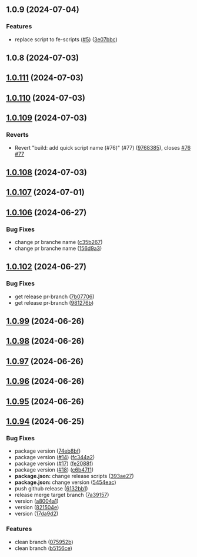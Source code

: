 

## 1.0.9 (2024-07-04)


### Features

* replace script to fe-scripts ([#5](https://github.com/qlover/slice-store/issues/5)) ([3e07bbc](https://github.com/qlover/slice-store/commit/3e07bbce7d664cf0da86827f74c2102ee33e10a0))

## 1.0.8 (2024-07-03)

## [1.0.111](https://github.com/qlover/fe-base/compare/1.0.110...1.0.111) (2024-07-03)

## [1.0.110](https://github.com/qlover/fe-base/compare/1.0.109...1.0.110) (2024-07-03)

## [1.0.109](https://github.com/qlover/fe-base/compare/1.0.108...1.0.109) (2024-07-03)


### Reverts

* Revert "build: add quick script name (#76)" (#77) ([9768385](https://github.com/qlover/fe-base/commit/9768385c4ab50446f557b1e68702183c257e1049)), closes [#76](https://github.com/qlover/fe-base/issues/76) [#77](https://github.com/qlover/fe-base/issues/77)

## [1.0.108](https://github.com/qlover/fe-base/compare/1.0.107...1.0.108) (2024-07-03)

## [1.0.107](https://github.com/qlover/fe-base/compare/1.0.106...1.0.107) (2024-07-01)

## [1.0.106](https://github.com/qlover/fe-base/compare/1.0.104...1.0.106) (2024-06-27)


### Bug Fixes

* change pr branche name ([c35b267](https://github.com/qlover/fe-base/commit/c35b2679b0f7fecdec3c1749896e5a4b9802c811))
* change pr branche name ([156d9a3](https://github.com/qlover/fe-base/commit/156d9a3cb6cc7c56eba295465b855a1725e192ed))

## [1.0.102](https://github.com/qlover/fe-base/compare/1.0.99...1.0.102) (2024-06-27)


### Bug Fixes

* get release pr-branch ([7b07706](https://github.com/qlover/fe-base/commit/7b07706596a2dd18330023bc74dec55f4387916b))
* get release pr-branch ([981276b](https://github.com/qlover/fe-base/commit/981276b95d6213486b23567b33db3bbef9401ddb))

## [1.0.99](https://github.com/qlover/fe-base/compare/1.0.98...1.0.99) (2024-06-26)

## [1.0.98](https://github.com/qlover/fe-base/compare/1.0.97...1.0.98) (2024-06-26)

## [1.0.97](https://github.com/qlover/fe-base/compare/1.0.96...1.0.97) (2024-06-26)

## [1.0.96](https://github.com/qlover/fe-base/compare/1.0.95...1.0.96) (2024-06-26)

## [1.0.95](https://github.com/qlover/fe-base/compare/1.0.94...1.0.95) (2024-06-26)

## [1.0.94](https://github.com/qlover/fe-base/compare/1.0.2...1.0.94) (2024-06-25)


### Bug Fixes

* package version ([74eb8bf](https://github.com/qlover/fe-base/commit/74eb8bf060e85004d9574c009e1e0cce9183155a))
* package version ([#14](https://github.com/qlover/fe-base/issues/14)) ([fc344a2](https://github.com/qlover/fe-base/commit/fc344a2b3825d2673aa63dcc90b2411e4fb304b0))
* package version ([#17](https://github.com/qlover/fe-base/issues/17)) ([fe2088f](https://github.com/qlover/fe-base/commit/fe2088fb5bb24d04b52c4ec7160a6d73f8e6ef4c))
* package version ([#18](https://github.com/qlover/fe-base/issues/18)) ([c6b47f1](https://github.com/qlover/fe-base/commit/c6b47f19920ebed721bcfff287086e8d1bb6630f))
* **package.json:** change release scripts ([393ae27](https://github.com/qlover/fe-base/commit/393ae271ac217ea27ec65667f50d813b6b1a5232))
* **package.json:** change version ([5454eac](https://github.com/qlover/fe-base/commit/5454eacad4e7550c063912fe2b77a00793f46cf3))
* push github release ([6132bb1](https://github.com/qlover/fe-base/commit/6132bb1cb8b6be67c483057ace8945b08c625f27))
* release merge target branch ([7a39157](https://github.com/qlover/fe-base/commit/7a39157c41a24ece97eae8070037f2edd4520647))
* version ([a8004a1](https://github.com/qlover/fe-base/commit/a8004a1d3867dc4da7c6a450e1e92a2a9c96f847))
* version ([821504e](https://github.com/qlover/fe-base/commit/821504e0e0051468ed5a45d941d025192c74665a))
* version ([17da9d2](https://github.com/qlover/fe-base/commit/17da9d2bd4149717b92c98a82caf1f1d17616841))


### Features

* clean branch ([075952b](https://github.com/qlover/fe-base/commit/075952b5230a4518a7243c9d716e3a245eac1115))
* clean branch ([b5156ce](https://github.com/qlover/fe-base/commit/b5156ceebb5caa3266147a0255eeefc451f27a28))

<!-- TODO: full other functional -->
